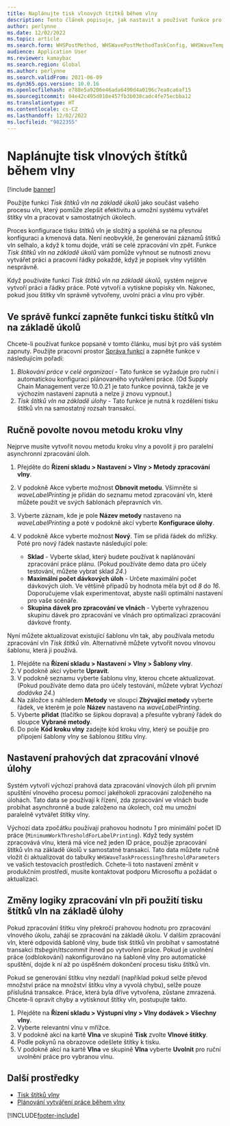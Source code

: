 ```yaml
---
title: Naplánujte tisk vlnových štítků během vlny
description: Tento článek popisuje, jak nastavit a používat funkce pro tisk štítků vln založených na úlohách.
author: perlynne
ms.date: 12/02/2022
ms.topic: article
ms.search.form: WHSPostMethod, WHSWavePostMethodTaskConfig, WHSWaveTemplateTable, WHSParameters, WHSWaveTableListPage, WHSWorkTableListPage, WHSWorkTable, BatchJobEnhanced, WHSPlannedWorkOrder
audience: Application User
ms.reviewer: kamaybac
ms.search.region: Global
ms.author: perlynne
ms.search.validFrom: 2021-06-09
ms.dyn365.ops.version: 10.0.16
ms.openlocfilehash: e788e5a9206e46ada6490d4a0196c7ea8ca6af15
ms.sourcegitcommit: 04e42c495d018e457fb3b038cadc4fe75ecbba12
ms.translationtype: HT
ms.contentlocale: cs-CZ
ms.lasthandoff: 12/02/2022
ms.locfileid: "9822355"
---
```

# <a name="schedule-wave-label-printing-during-wave"></a>Naplánujte tisk vlnových štítků během vlny

[!include [banner](../../includes/banner.md)]

Použijte funkci *Tisk štítků vln na základě úkolů* jako součást vašeho procesu vln, který pomůže zlepšit efektivitu a umožní systému vytvářet štítky vln a pracovat v samostatných úkolech.

Proces konfigurace tisku štítků vln je složitý a spoléhá se na přesnou konfiguraci a kmenová data. Není neobvyklé, že generování záznamů štítků vln selhalo, a když k tomu dojde, vrátí se celé zpracování vln zpět. Funkce *Tisk štítků vln na základě úkolů* vám pomůže vyhnout se nutnosti znovu vytvářet práci a pracovní řádky pokaždé, když je popisek vlny vytištěn nesprávně.

Když používáte funkci *Tisk štítků vln na základě úkolů*, systém nejprve vytvoří práci a řádky práce. Poté vytvoří a vytiskne popisky vln. Nakonec, pokud jsou štítky vln správně vytvořeny, uvolní práci a vlnu pro výběr.

## <a name="turn-on-the-task-based-wave-label-printing-feature-in-feature-management"></a>Ve správě funkcí zapněte funkci tisku štítků vln na základě úkolů

Chcete-li používat funkce popsané v tomto článku, musí být pro váš systém zapnuty. Použijte pracovní prostor [Správa funkcí](../../fin-ops-core/fin-ops/get-started/feature-management/feature-management-overview.md) a zapněte funkce v následujícím pořadí:

1. *Blokování práce v celé organizaci* - Tato funkce se vyžaduje pro ruční i automatickou konfiguraci plánovaného vytváření práce. (Od Supply Chain Management verze 10.0.21 je tato funkce povinná, takže je ve výchozím nastavení zapnutá a nelze ji znovu vypnout.)
1. *Tisk štítků vln na základě úlohy* - Tato funkce je nutná k rozdělení tisku štítků vln na samostatný rozsah transakcí.

## <a name="manually-enable-the-new-wave-step-method"></a>Ručně povolte novou metodu kroku vlny

Nejprve musíte vytvořit novou metodu kroku vlny a povolit ji pro paralelní asynchronní zpracování úloh.

1. Přejděte do **Řízení skladu \> Nastavení \> Vlny \> Metody zpracování vlny**.
1. V podokně Akce vyberte možnost **Obnovit metodu**. Všimněte si *waveLabelPrinting* je přidán do seznamu metod zpracování vln, které můžete použít ve svých šablonách přepravních vln.
1. Vyberte záznam, kde je pole **Název metody** nastaveno na *waveLabelPrinting* a poté v podokně akcí vyberte **Konfigurace úlohy**.
1. V podokně Akce vyberte možnost **Nový**. Tím se přidá řádek do mřížky. Poté pro nový řádek nastavte následující pole:

    - **Sklad** - Vyberte sklad, který budete používat k naplánování zpracování práce plánu. (Pokud používáte demo data pro účely testování, můžete vybrat sklad *24*.)
    - **Maximální počet dávkových úloh** - Určete maximální počet dávkových úloh. Ve většině případů by hodnota měla být od *8* do *16*. Doporučujeme však experimentovat, abyste našli optimální nastavení pro vaše scénáře.
    - **Skupina dávek pro zpracování ve vlnách** - Vyberte vyhrazenou skupinu dávek pro zpracování ve vlnách pro optimalizaci zpracování dávkové fronty.

Nyní můžete aktualizovat existující šablonu vln tak, aby používala metodu zpracování vln *Tisk štítků vln*. Alternativně můžete vytvořit novou vlnovou šablonu, která ji používá.

1. Přejděte na **Řízení skladu \> Nastavení \> Vlny \> Šablony vlny**.
1. V podokně akcí vyberte **Upravit**.
1. V podokně seznamu vyberte šablonu vlny, kterou chcete aktualizovat. (Pokud používáte demo data pro účely testování, můžete vybrat *Vychozí dodávka 24*.)
1. Na záložce s náhledem **Metody** ve sloupci **Zbývající metody** vyberte řádek, ve kterém je pole **Název** nastaveno na *waveLabelPrinting*.
1. Vyberte **přidat** (tlačítko se šipkou doprava) a přesuňte vybraný řádek do sloupce **Vybrané metody**.
1. Do pole **Kód kroku vlny** zadejte kód kroku vlny, který se použije pro připojení šablony vlny se šablonou štítku vlny.

## <a name="set-wave-task-processing-threshold-data"></a>Nastavení prahových dat zpracování vlnové úlohy

Systém vytvoří výchozí prahová data zpracování vlnových úloh při prvním spuštění vlnového procesu pomocí jakéhokoli zpracování založeného na úlohách. Tato data se používají k řízení, zda zpracování ve vlnách bude probíhat asynchronně a bude založeno na úkolech, což mu umožní paralelně vytvářet štítky vlny.

Výchozí data zpočátku používají prahovou hodnotu *1* pro minimální počet ID práce (`MinimumWorkThresholdForLabelPrinting`). Když tedy systém zpracovává vlnu, která má více než jeden ID práce, použije zpracování štítků vln na základě úkolů v samostatné transakci. Tato data můžete ručně vložit či aktualizovat do tabulky `WHSWaveTaskProcessingThresholdParameters` ve vašich testovacích prostředích. Cchete-li toto nastavení změnit v produkčním prostředí, musíte kontaktovat podporu Microsoftu a požádat o aktualizaci.

## <a name="changes-to-the-wave-processing-logic-when-task-based-wave-label-printing-is-used"></a>Změny logiky zpracování vln při použití tisku štítků vln na základě úlohy

Pokud zpracování štítku vlny překročí prahovou hodnotu pro zpracování vlnového úkolu, zahájí se zpracování na základě úkolu. V dalším zpracování vln, které odpovídá šabloně vlny, bude tisk štítků vln probíhat v samostatné transakci *ttsbegin*/*ttscommit* ihned po vytvoření práce. Pokud je uvolnění práce (odblokování) nakonfigurováno na šabloně vlny pro automatické spuštění, dojde k ní až po úspěšném dokončení procesu tisku štítků vln.

Pokud se generování štítku vlny nezdaří (například pokud selže převod množství práce na množství štítku vlny a vyvolá chybu), selže pouze příslušná transakce. Práce, která byla dříve vytvořena, zůstane zmrazená. Chcete-li opravit chyby a vytisknout štítky vln, postupujte takto.

1. Přejděte na **Řízení skladu \> Výstupní vlny \> Vlny dodávek \> Všechny vlny**.
1. Vyberte relevantní vlnu v mřížce.
1. V podokně akcí na kartě **Vlna** ve skupině **Tisk** zvolte **Vlnové štítky**.
1. Podle pokynů na obrazovce odešlete štítky k tisku.
1. V podokně akcí na kartě **Vlna** ve skupině **Vlna** vyberte **Uvolnit** pro ruční uvolnění práce pro vybranou vlnu.

## <a name="additional-resources"></a>Další prostředky

- [Tisk štítků vlny](configure-wave-label-printing.md)
- [Plánování vytváření práce během vlny](configure-wave-schedule-work-creation.md)

[!INCLUDE[footer-include](../../includes/footer-banner.md)]
